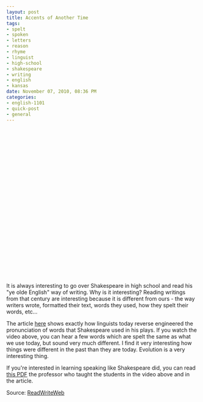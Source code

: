 ```yaml
--- 
layout: post
title: Accents of Another Time
tags: 
- spelt
- spoken
- letters
- reason
- rhyme
- linguist
- high-school
- shakespeare
- writing
- english
- kansas
date: November 07, 2010, 08:36 PM
categories: 
- english-1101
- quick-post
- general
---
```

<object height="390" width="640"><param name="movie" value="http://www.youtube.com/v/dWe1b9mjjkM&hl=en_US&feature=player_embedded&version=3" /><param name="allowFullScreen" value="true" /><param name="allowScriptAccess" value="always" /><embed allowfullscreen="true" src="http://www.youtube.com/v/dWe1b9mjjkM&hl=en_US&feature=player_embedded&version=3" allowscriptaccess="always" type="application/x-shockwave-flash" height="390" width="640"></embed></object>

It is always interesting to go over Shakespeare in high school and read his "ye olde English" way of writing. Why is it interesting? Reading writings from that century are interesting because it is different from ours \- the way writers wrote, formatted their text, words they used, how they spelt their words, etc...

The article [here](http://www.thehistoryblog.com/archives/8099) shows exactly how linguists today reverse engineered the pronunciation of words that Shakespeare used in his plays. If you watch the video above, you can hear a few words which are spelt the same as what we use today, but sound very much different. I find it very interesting how things were different in the past than they are today. Evolution is a very interesting thing.

If you're interested in learning speaking like Shakespeare did, you can read [this PDF](http://www.paulmeier.com/OP.pdf) the professor who taught the students in the video above and in the article.

Source: [ReadWriteWeb](http://www.readwriteweb.com/archives/click_to_hear_americas_original_accent_-_i_mean_sh.php)

